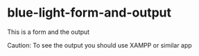 # blue-light-form-and-output
This is a form and the output 

Caution: To see the output you should use XAMPP or similar app
